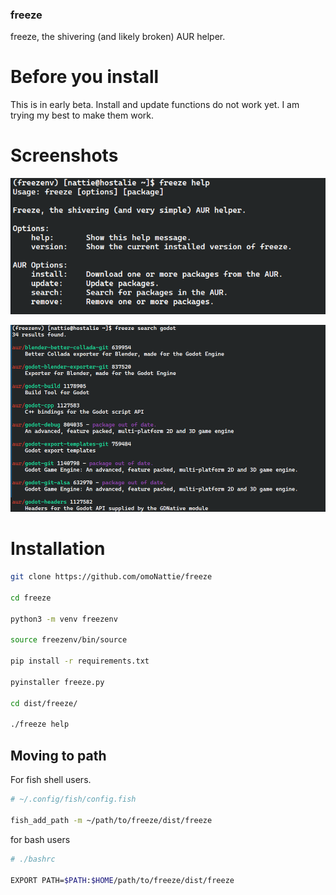 ### freeze

freeze, the shivering (and likely broken) AUR helper.

# Before you install
This is in early beta. Install and update functions do not work yet. I am trying my best to make them work.


# Screenshots

!["freeze help"](./src/assets/images/help.png)

!["freeze search godot"](./src/assets/images/search.png)

# Installation

```bash
git clone https://github.com/omoNattie/freeze

cd freeze

python3 -m venv freezenv

source freezenv/bin/source

pip install -r requirements.txt

pyinstaller freeze.py

cd dist/freeze/

./freeze help
```

## Moving to path

For fish shell users.
```bash
# ~/.config/fish/config.fish

fish_add_path -m ~/path/to/freeze/dist/freeze 
```

for bash users
```bash
# ./bashrc

EXPORT PATH=$PATH:$HOME/path/to/freeze/dist/freeze
```